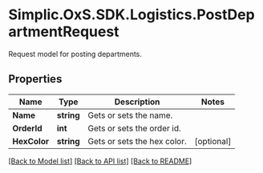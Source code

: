 # Simplic.OxS.SDK.Logistics.PostDepartmentRequest
Request model for posting departments.

## Properties

Name | Type | Description | Notes
------------ | ------------- | ------------- | -------------
**Name** | **string** | Gets or sets the name. | 
**OrderId** | **int** | Gets or sets the order id. | 
**HexColor** | **string** | Gets or sets the hex color. | [optional] 

[[Back to Model list]](../README.md#documentation-for-models) [[Back to API list]](../README.md#documentation-for-api-endpoints) [[Back to README]](../README.md)

